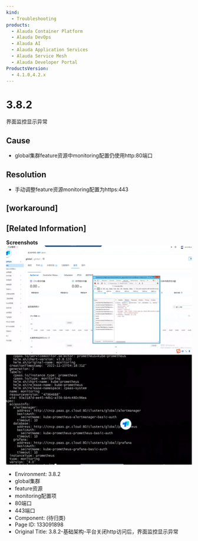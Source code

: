 ```yaml
---
kind:
  - Troubleshooting
products:
  - Alauda Container Platform
  - Alauda DevOps
  - Alauda AI
  - Alauda Application Services
  - Alauda Service Mesh
  - Alauda Developer Portal
ProductsVersion:
  - 4.1.0,4.2.x
---
```

<!-- A type of document that involves encountering a fault, diagnosing it, performing root cause analysis, and providing solutions. -->

# 3.8.2

界面监控显示异常

## Cause
- global集群feature资源中monitoring配置仍使用http:80端口

## Resolution
- 手动调整feature资源monitoring配置为https:443

## [workaround]

## [Related Information]
**Screenshots**
![](assets/3-8-2-ji-chu-jia-gou-ping-tai-guan-bi-httpfang-wen-hou-jie-mian-jian-kong-xian-s/image2022-12-31_14-24-43.png)
![](assets/3-8-2-ji-chu-jia-gou-ping-tai-guan-bi-httpfang-wen-hou-jie-mian-jian-kong-xian-s/mceclip1_1671005149169_87q18.png)
- Environment: 3.8.2
- global集群
- feature资源
- monitoring配置项
- 80端口
- 443端口
- Component: (待归类)
- Page ID: 133091898
- Original Title: 3.8.2-基础架构-平台关闭http访问后，界面监控显示异常
